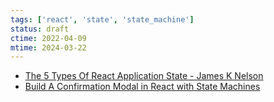 ```yaml
---
tags: ['react', 'state', 'state_machine']
status: draft
ctime: 2022-04-09
mtime: 2024-03-22
---
```


- [The 5 Types Of React Application State - James K Nelson](http://jamesknelson.com/5-types-react-application-state/)
- [Build A Confirmation Modal in React with State Machines](https://daveceddia.com/react-confirmation-modal-state-machine/)